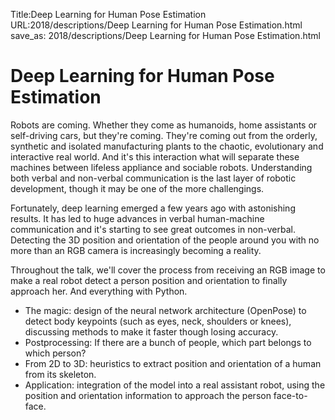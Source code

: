 Title:Deep Learning for Human Pose Estimation
URL:2018/descriptions/Deep Learning for Human Pose Estimation.html
save_as: 2018/descriptions/Deep Learning for Human Pose Estimation.html



# Deep Learning for Human Pose Estimation
Robots are coming. Whether they come as humanoids, home assistants or self-driving cars, but they're coming. They're coming out from the orderly, synthetic and isolated manufacturing plants to the chaotic, evolutionary and interactive real world. And it's this interaction what will separate these machines between lifeless appliance and sociable robots. Understanding both verbal and non-verbal communication is the last layer of robotic development, though it may be one of the more challengings.

Fortunately, deep learning emerged a few years ago with astonishing results. It has led to huge advances in verbal human-machine communication and it's starting to see great outcomes in non-verbal. Detecting the 3D position and orientation of the people around you with no more than an RGB camera is increasingly becoming a reality.

Throughout the talk, we'll cover the process from receiving an RGB image to make a real robot detect a person position and orientation to finally approach her. And everything with Python.
* The magic: design of the neural network architecture (OpenPose) to detect body keypoints (such as eyes, neck, shoulders or knees), discussing methods to make it faster though losing accuracy.
* Postprocessing: If there are a bunch of people, which part belongs to which person? 
* From 2D to 3D: heuristics to extract position and orientation of a human from its skeleton.
* Application: integration of the model into a real assistant robot, using the position and orientation information to approach the person face-to-face.